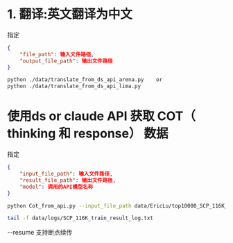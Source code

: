 #  1. 翻译:英文翻译为中文
指定
```json
{
    "file_path": 输入文件路径,
    "output_file_path": 输出文件路径
}
```
```bash
python ./data/translate_from_ds_api_arena.py    or 
python ./data/translate_from_ds_api_lima.py
```
# 使用ds or claude API 获取 COT（ thinking 和 response） 数据
指定
```json
{
    "input_file_path": 输入文件路径,
    "result_file_path": 输出文件路径,
    "model": 调用的API模型名称
}
```
```bash
python Cot_from_api.py --input_file_path data/EricLu/top10000_SCP_116K_train.json --result_file_path ./output/EricLu/claude/SCP_116K_train_result.json --model claude > data/logs/SCP_116K_train_result_log.txt 3>&1

tail -f data/logs/SCP_116K_train_result_log.txt
```
--resume 支持断点续传
